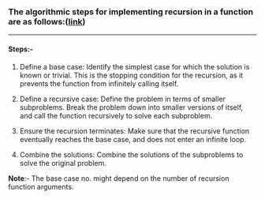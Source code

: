 ### The algorithmic steps for implementing recursion in a function are as follows:([link](https://www.geeksforgeeks.org/introduction-to-recursion-data-structure-and-algorithm-tutorials/))
---
#### Steps:-
1. Define a base case: Identify the simplest case for which the solution is known or trivial. This is the stopping condition for the recursion, as it prevents the function from infinitely calling itself.

2. Define a recursive case: Define the problem in terms of smaller subproblems. Break the problem down into smaller versions of itself, and call the function recursively to solve each subproblem.

3. Ensure the recursion terminates: Make sure that the recursive function eventually reaches the base case, and does not enter an infinite loop.

4. Combine the solutions: Combine the solutions of the subproblems to solve the original problem.


**Note**:-
The base case no. might depend on the number of recursion function arguments.